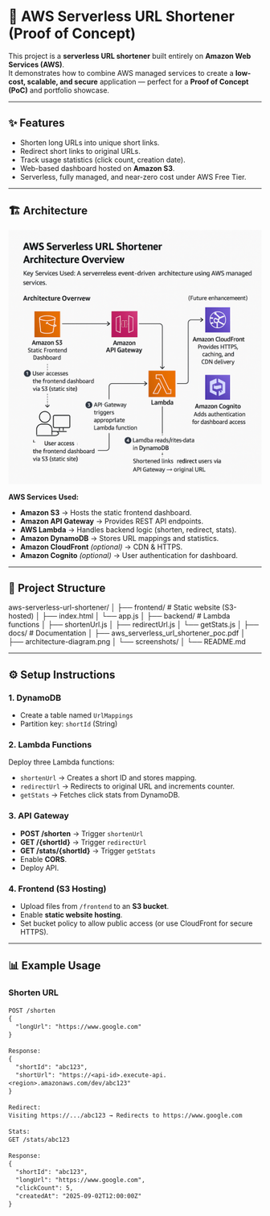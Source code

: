 # 🚀 AWS Serverless URL Shortener (Proof of Concept)

This project is a **serverless URL shortener** built entirely on **Amazon Web Services (AWS)**.  
It demonstrates how to combine AWS managed services to create a **low-cost, scalable, and secure** application — perfect for a **Proof of Concept (PoC)** and portfolio showcase.

---

## ✨ Features
- Shorten long URLs into unique short links.
- Redirect short links to original URLs.
- Track usage statistics (click count, creation date).
- Web-based dashboard hosted on **Amazon S3**.
- Serverless, fully managed, and near-zero cost under AWS Free Tier.

---

## 🏗️ Architecture
![Architecture Diagram](docs/architecture-diagram.png)

**AWS Services Used:**
- **Amazon S3** → Hosts the static frontend dashboard.  
- **Amazon API Gateway** → Provides REST API endpoints.  
- **AWS Lambda** → Handles backend logic (shorten, redirect, stats).  
- **Amazon DynamoDB** → Stores URL mappings and statistics.  
- **Amazon CloudFront** *(optional)* → CDN & HTTPS.  
- **Amazon Cognito** *(optional)* → User authentication for dashboard.  

---

## 📂 Project Structure
aws-serverless-url-shortener/
│
├── frontend/ # Static website (S3-hosted)
│ ├── index.html
│ └── app.js
│
├── backend/ # Lambda functions
│ ├── shortenUrl.js
│ ├── redirectUrl.js
│ └── getStats.js
│
├── docs/ # Documentation
│ ├── aws_serverless_url_shortener_poc.pdf
│ ├── architecture-diagram.png
│ └── screenshots/
│
└── README.md


---

## ⚙️ Setup Instructions

### 1. DynamoDB
- Create a table named `UrlMappings`
- Partition key: `shortId` (String)

### 2. Lambda Functions
Deploy three Lambda functions:
- `shortenUrl` → Creates a short ID and stores mapping.
- `redirectUrl` → Redirects to original URL and increments counter.
- `getStats` → Fetches click stats from DynamoDB.

### 3. API Gateway
- **POST /shorten** → Trigger `shortenUrl`  
- **GET /{shortId}** → Trigger `redirectUrl`  
- **GET /stats/{shortId}** → Trigger `getStats`  
- Enable **CORS**.  
- Deploy API.  

### 4. Frontend (S3 Hosting)
- Upload files from `/frontend` to an **S3 bucket**.  
- Enable **static website hosting**.  
- Set bucket policy to allow public access (or use CloudFront for secure HTTPS).  

---

## 📊 Example Usage

### Shorten URL
```http
POST /shorten
{
  "longUrl": "https://www.google.com"
}

Response:
{
  "shortId": "abc123",
  "shortUrl": "https://<api-id>.execute-api.<region>.amazonaws.com/dev/abc123"
}

Redirect:
Visiting https://.../abc123 → Redirects to https://www.google.com

Stats:
GET /stats/abc123

Response:
{
  "shortId": "abc123",
  "longUrl": "https://www.google.com",
  "clickCount": 5,
  "createdAt": "2025-09-02T12:00:00Z"
}